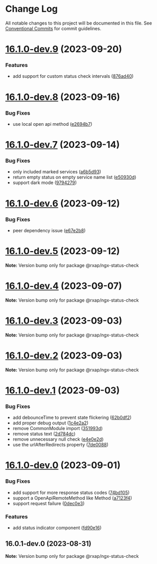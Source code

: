 # Change Log

All notable changes to this project will be documented in this file.
See [Conventional Commits](https://conventionalcommits.org) for commit guidelines.

# [16.1.0-dev.9](https://gitlab.com/rxap/packages/compare/@rxap/ngx-status-check@16.1.0-dev.8...@rxap/ngx-status-check@16.1.0-dev.9) (2023-09-20)

### Features

- add support for custom status check intervals ([876ad40](https://gitlab.com/rxap/packages/commit/876ad40b715deb45413c2fcc5975f98754f1594c))

# [16.1.0-dev.8](https://gitlab.com/rxap/packages/compare/@rxap/ngx-status-check@16.1.0-dev.7...@rxap/ngx-status-check@16.1.0-dev.8) (2023-09-16)

### Bug Fixes

- use local open api method ([e2694b7](https://gitlab.com/rxap/packages/commit/e2694b7189a083e774be2f7dd3f70b316518f166))

# [16.1.0-dev.7](https://gitlab.com/rxap/packages/compare/@rxap/ngx-status-check@16.1.0-dev.6...@rxap/ngx-status-check@16.1.0-dev.7) (2023-09-14)

### Bug Fixes

- only included marked services ([a6b5d93](https://gitlab.com/rxap/packages/commit/a6b5d9312d3c5701ff3ac9b0770fcee4919fbb16))
- return empty status on empty service name list ([e50930d](https://gitlab.com/rxap/packages/commit/e50930db79b70665997bcf5de2b3087d19864d1e))
- support dark mode ([9794279](https://gitlab.com/rxap/packages/commit/9794279c80a304fe7ff176034addb5fd60a0eb47))

# [16.1.0-dev.6](https://gitlab.com/rxap/packages/compare/@rxap/ngx-status-check@16.1.0-dev.5...@rxap/ngx-status-check@16.1.0-dev.6) (2023-09-12)

### Bug Fixes

- peer dependency issue ([e67e2b8](https://gitlab.com/rxap/packages/commit/e67e2b8eb884b598536d16c2c544a9ad9be5b53e))

# [16.1.0-dev.5](https://gitlab.com/rxap/packages/compare/@rxap/ngx-status-check@16.1.0-dev.4...@rxap/ngx-status-check@16.1.0-dev.5) (2023-09-12)

**Note:** Version bump only for package @rxap/ngx-status-check

# [16.1.0-dev.4](https://gitlab.com/rxap/packages/compare/@rxap/ngx-status-check@16.1.0-dev.3...@rxap/ngx-status-check@16.1.0-dev.4) (2023-09-07)

**Note:** Version bump only for package @rxap/ngx-status-check

# [16.1.0-dev.3](https://gitlab.com/rxap/packages/compare/@rxap/ngx-status-check@16.1.0-dev.2...@rxap/ngx-status-check@16.1.0-dev.3) (2023-09-03)

**Note:** Version bump only for package @rxap/ngx-status-check

# [16.1.0-dev.2](https://gitlab.com/rxap/packages/compare/@rxap/ngx-status-check@16.1.0-dev.1...@rxap/ngx-status-check@16.1.0-dev.2) (2023-09-03)

**Note:** Version bump only for package @rxap/ngx-status-check

# [16.1.0-dev.1](https://gitlab.com/rxap/packages/compare/@rxap/ngx-status-check@16.1.0-dev.0...@rxap/ngx-status-check@16.1.0-dev.1) (2023-09-03)

### Bug Fixes

- add debounceTime to prevent state flickering ([62b0df2](https://gitlab.com/rxap/packages/commit/62b0df2e78d5a7c0f62fc680395e61d0be4106cb))
- add proper debug output ([1c4e2a2](https://gitlab.com/rxap/packages/commit/1c4e2a2fca02f01509a30d8727489d418bde2ed9))
- remove CommonModule import ([351993d](https://gitlab.com/rxap/packages/commit/351993d4edc288a1492b9304f08a6faad8f96769))
- remove status text ([2d784dc](https://gitlab.com/rxap/packages/commit/2d784dc82897762fa835706c71b948cdc223bd3a))
- remove unnecessary null check ([e4e0e2d](https://gitlab.com/rxap/packages/commit/e4e0e2dfdf845b0e4e9eea83a84fbc0d6c0f166e))
- use the urlAfterRedirects property ([7de0088](https://gitlab.com/rxap/packages/commit/7de0088b505c0484075cb91117d820de88bd018a))

# [16.1.0-dev.0](https://gitlab.com/rxap/packages/compare/@rxap/ngx-status-check@16.0.1-dev.0...@rxap/ngx-status-check@16.1.0-dev.0) (2023-09-01)

### Bug Fixes

- add support for more response status codes ([74bd105](https://gitlab.com/rxap/packages/commit/74bd1058700cfae72d1d1ec5c140e63037d24356))
- support a OpenApiRemoteMethod like Method ([a7123f4](https://gitlab.com/rxap/packages/commit/a7123f43c78598f1a7ff4f9d4fdaa671a618e037))
- support request failure ([0dec0e3](https://gitlab.com/rxap/packages/commit/0dec0e378a6f19dbe3838d48571b272752ac910e))

### Features

- add status indicator component ([fd90e16](https://gitlab.com/rxap/packages/commit/fd90e16936a055594e9c7c586d1621ed5d90f39e))

## 16.0.1-dev.0 (2023-08-31)

**Note:** Version bump only for package @rxap/ngx-status-check
